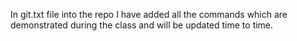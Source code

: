 In git.txt file into the repo I have added all the commands which are demonstrated during the class and will be updated time to time.
